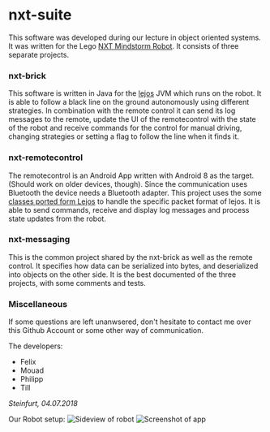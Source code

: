 # nxt-suite
This software was developed during our lecture in object oriented systems.
It was written for the Lego [NXT Mindstorm Robot](https://de.wikipedia.org/wiki/Lego_Mindstorms_NXT).
It consists of three separate projects.


### nxt-brick
This software is written in Java for the [lejos](http://www.lejos.org/) JVM which runs on the robot. It is able to follow a black line on the ground autonomously using different strategies. In combination with the remote control it can send its log messages to the remote, update the UI of the remotecontrol with the state of the robot and receive commands for the control for manual driving, changing strategies or setting a flag to follow the line when it finds it.  

### nxt-remotecontrol
The remotecontrol is an Android App written with Android 8 as the target. (Should work on older devices, though). Since the communication uses Bluetooth the device needs a Bluetooth adapter. This project uses the some [classes ported form Lejos](https://github.com/Shawn-in-Tokyo/leJOS-Droid) to handle the specific packet format of lejos. It is able to send commands, receive and display log messages and process state updates from the robot.

### nxt-messaging
This is the common project shared by the nxt-brick as well as the remote control.
It specifies how data can be serialized into bytes, and deserialized into objects on the other side. It is the best documented of the three projects, with some comments and tests.

### Miscellaneous
If some questions are left unanwsered, don't hesitate to contact me over this Github Account or some other way of communication.

The developers:
- Felix
- Mouad
- Philipp
- Till

*Steinfurt, 04.07.2018*

Our Robot setup:
![][robot_side]
![][app_view_1]

[robot_side]: https://raw.githubusercontent.com/LostInCoding/nxt-suite/master/assets/robot_side.jpg "Sideview of robot"
[robot_front]: https://raw.githubusercontent.com/LostInCoding/nxt-suite/master/assets/robot_front.jpg "Top view of robot"
[app_view_1]: https://raw.githubusercontent.com/LostInCoding/nxt-suite/master/assets/screenshot1.png "Screenshot of app"
[app_view_2]: https://raw.githubusercontent.com/LostInCoding/nxt-suite/master/assets/screenshot2.png "Screenshot of app"

